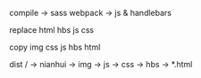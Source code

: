 compile ->
    sass
    webpack -> js & handlebars

replace
    html
    hbs
    js
    css

copy
    img
    css
    js
    hbs
    html


dist /
    -> nianhui
        -> img
        -> js
        -> css
        -> hbs
        -> *.html